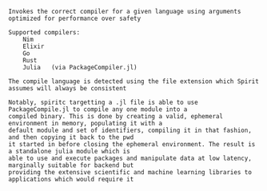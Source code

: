     Invokes the correct compiler for a given language using arguments optimized for performance over safety

    Supported compilers:
        Nim
        Elixir
        Go
        Rust
        Julia   (via PackageCompiler.jl)

    The compile language is detected using the file extension which Spirit assumes will always be consistent
    
    Notably, spiritc targetting a .jl file is able to use PackageCompile.jl to compile any one module into a
    compiled binary. This is done by creating a valid, ephemeral environment in memory, populating it with a
    default module and set of identifiers, compiling it in that fashion, and then copying it back to the pwd
    it started in before closing the ephemeral environment. The result is a standalone julia module which is
    able to use and execute packages and manipulate data at low latency, marginally suitable for backend but
    providing the extensive scientific and machine learning libraries to applications which would require it

    
